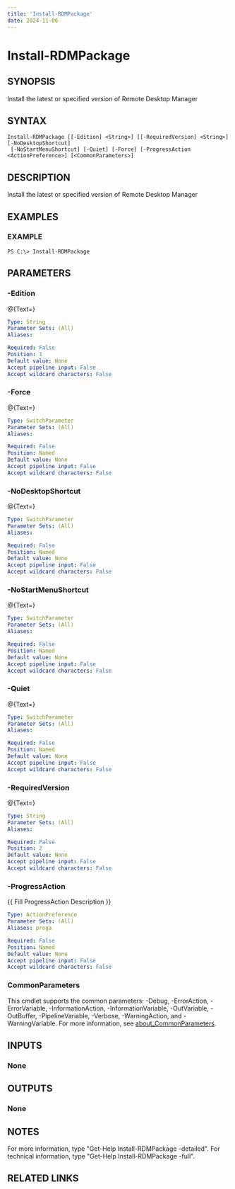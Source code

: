 ```yaml
---
title: 'Install-RDMPackage'
date: 2024-11-06
---
```



# Install-RDMPackage

## SYNOPSIS
Install the latest or specified version of Remote Desktop Manager

## SYNTAX

```
Install-RDMPackage [[-Edition] <String>] [[-RequiredVersion] <String>] [-NoDesktopShortcut]
 [-NoStartMenuShortcut] [-Quiet] [-Force] [-ProgressAction <ActionPreference>] [<CommonParameters>]
```

## DESCRIPTION
Install the latest or specified version of Remote Desktop Manager

## EXAMPLES

### EXAMPLE
```
PS C:\> Install-RDMPackage
```

## PARAMETERS

### -Edition
@{Text=}

```yaml
Type: String
Parameter Sets: (All)
Aliases:

Required: False
Position: 1
Default value: None
Accept pipeline input: False
Accept wildcard characters: False
```

### -Force
@{Text=}

```yaml
Type: SwitchParameter
Parameter Sets: (All)
Aliases:

Required: False
Position: Named
Default value: None
Accept pipeline input: False
Accept wildcard characters: False
```

### -NoDesktopShortcut
@{Text=}

```yaml
Type: SwitchParameter
Parameter Sets: (All)
Aliases:

Required: False
Position: Named
Default value: None
Accept pipeline input: False
Accept wildcard characters: False
```

### -NoStartMenuShortcut
@{Text=}

```yaml
Type: SwitchParameter
Parameter Sets: (All)
Aliases:

Required: False
Position: Named
Default value: None
Accept pipeline input: False
Accept wildcard characters: False
```

### -Quiet
@{Text=}

```yaml
Type: SwitchParameter
Parameter Sets: (All)
Aliases:

Required: False
Position: Named
Default value: None
Accept pipeline input: False
Accept wildcard characters: False
```

### -RequiredVersion
@{Text=}

```yaml
Type: String
Parameter Sets: (All)
Aliases:

Required: False
Position: 2
Default value: None
Accept pipeline input: False
Accept wildcard characters: False
```

### -ProgressAction
{{ Fill ProgressAction Description }}

```yaml
Type: ActionPreference
Parameter Sets: (All)
Aliases: proga

Required: False
Position: Named
Default value: None
Accept pipeline input: False
Accept wildcard characters: False
```

### CommonParameters
This cmdlet supports the common parameters: -Debug, -ErrorAction, -ErrorVariable, -InformationAction, -InformationVariable, -OutVariable, -OutBuffer, -PipelineVariable, -Verbose, -WarningAction, and -WarningVariable. For more information, see [about_CommonParameters](http://go.microsoft.com/fwlink/?LinkID=113216).

## INPUTS

### None
## OUTPUTS

### None
## NOTES
For more information, type "Get-Help Install-RDMPackage -detailed".
For technical information, type "Get-Help Install-RDMPackage -full".

## RELATED LINKS
